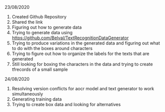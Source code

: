 23/08/2020

1. Created Github Repository
2. Shared the link
3. Figuring out how to generate data
4. Trying to generate data using https://github.com/Belval/TextRecognitionDataGenerator
5. Trying to produce variations in the generated data and figuring out what to do with the boxes around characters
6. Trying to figure out how to organize the labels for the texts that are generated
7. Still looking for boxing the characters in the data and trying to create tfrecords of a small sample 

24/08/2020

1. Resolving version conflicts for aocr model and text generator to work simultaneously
2. Generating training data
3. Trying to create box data and looking for alternatives

